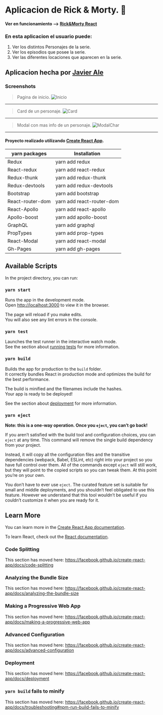 Aplicacion de Rick & Morty. :rocket:
====

 #### Ver en funcionamiento --> [Rick&Morty React](https://javieragustinale.github.io/rick-morty)

### En esta aplicacion el usuario puede:

1. Ver los distintos Personajes de la serie.
2. Ver los episodios que posee la serie.
3. Ver las diferentes locaciones que aparecen en la serie.


## Aplicacion hecha por [Javier Ale](www.linkedin.com/in/javieragustinale)


### Screenshots

> Pagina de inicio.
![Inicio](https://user-images.githubusercontent.com/39749087/91740082-2ca0bd00-eb89-11ea-8551-a00b05345729.png)

---
> Card de un personaje.
![Card](https://user-images.githubusercontent.com/39749087/91740275-77223980-eb89-11ea-8bb4-7ab0b3285a60.png)
---
> Modal con mas info de un personaje.
![ModalChar](https://user-images.githubusercontent.com/39749087/91740472-b6508a80-eb89-11ea-9e8d-3b2401fd73bf.png)
---
#### Proyecto realizado utilizando [Create React App](https://github.com/facebook/create-react-app).

yarn packages | Installation
---------------- | -------------
Redux   | yarn add redux
React-redux | yarn add react-redux
Redux-thunk   | yarn add redux-thunk
Redux-devtools | yarn add redux-devtools
Bootstrap   | yarn add bootstrap
React-router-dom | yarn add react-router-dom
React-Apollo   | yarn add react-apollo
Apollo-boost | yarn add apollo-boost
GraphQL   |  yarn add graphql
PropTypes | yarn add prop-types
React-Modal | yarn add react-modal
Gh-Pages | yarn add gh-pages



## Available Scripts

In the project directory, you can run:

### `yarn start`

Runs the app in the development mode.<br />
Open [http://localhost:3000](http://localhost:3000) to view it in the browser.

The page will reload if you make edits.<br />
You will also see any lint errors in the console.

### `yarn test`

Launches the test runner in the interactive watch mode.<br />
See the section about [running tests](https://facebook.github.io/create-react-app/docs/running-tests) for more information.

### `yarn build`

Builds the app for production to the `build` folder.<br />
It correctly bundles React in production mode and optimizes the build for the best performance.

The build is minified and the filenames include the hashes.<br />
Your app is ready to be deployed!

See the section about [deployment](https://facebook.github.io/create-react-app/docs/deployment) for more information.

### `yarn eject`

**Note: this is a one-way operation. Once you `eject`, you can’t go back!**

If you aren’t satisfied with the build tool and configuration choices, you can `eject` at any time. This command will remove the single build dependency from your project.

Instead, it will copy all the configuration files and the transitive dependencies (webpack, Babel, ESLint, etc) right into your project so you have full control over them. All of the commands except `eject` will still work, but they will point to the copied scripts so you can tweak them. At this point you’re on your own.

You don’t have to ever use `eject`. The curated feature set is suitable for small and middle deployments, and you shouldn’t feel obligated to use this feature. However we understand that this tool wouldn’t be useful if you couldn’t customize it when you are ready for it.

## Learn More

You can learn more in the [Create React App documentation](https://facebook.github.io/create-react-app/docs/getting-started).

To learn React, check out the [React documentation](https://reactjs.org/).

### Code Splitting

This section has moved here: https://facebook.github.io/create-react-app/docs/code-splitting

### Analyzing the Bundle Size

This section has moved here: https://facebook.github.io/create-react-app/docs/analyzing-the-bundle-size

### Making a Progressive Web App

This section has moved here: https://facebook.github.io/create-react-app/docs/making-a-progressive-web-app

### Advanced Configuration

This section has moved here: https://facebook.github.io/create-react-app/docs/advanced-configuration

### Deployment

This section has moved here: https://facebook.github.io/create-react-app/docs/deployment

### `yarn build` fails to minify

This section has moved here: https://facebook.github.io/create-react-app/docs/troubleshooting#npm-run-build-fails-to-minify
